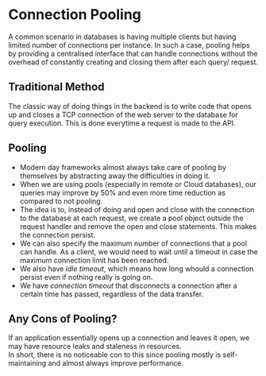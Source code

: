 # Connection Pooling

A common scenario in databases is having multiple clients but having limited number of connections per instance. In such a case, pooling helps by providing a centralised interface that can handle connections without the overhead of constantly creating and closing them after each query/ request.


## Traditional Method

The classic way of doing things in the backend is to write code that opens up and closes a TCP connection of the web server to the database for query execution. This is done everytime a request is made to the API.


## Pooling

- Modern day frameworks almost always take care of pooling by themselves by abstracting away the difficulties in doing it.
- When we are using pools (especially in remote or Cloud databases), our queries may improve by 50% and even more time reduction as compared to not pooling.
- The idea is to, instead of doing and open and close with the connection to the database at each request, we create a pool object outside the request handler and remove the open and close statements. This makes the connection persist.
- We can also specify the maximum number of connections that a pool can handle. As a client, we would need to wait until a timeout in case the maximum connection limit has been reached.
- We also have *idle timeout*, which means how long whould a connection persist even if nothing really is going on.
- We have *connection timeout* that disconnects a connection after a certain time has passed, regardless of the data transfer.


## Any Cons of Pooling?

If an application essentially opens up a connection and leaves it open, we may have resource leaks and staleness in resources. <br />
In short, there is no noticeable con to this since pooling mostly is self-maintaining and almost always improve performance.